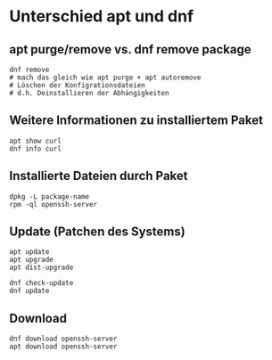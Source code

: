 # Unterschied apt und dnf

## apt purge/remove vs. dnf remove package

```
dnf remove
# mach das gleich wie apt purge + apt autoremove
# Löschen der Konfigrationsdateien
# d.h. Deinstallieren der Abhängigkeiten
```

## Weitere Informationen zu installiertem Paket 

```
apt show curl 
dnf info curl
```

## Installierte Dateien durch Paket 

```
dpkg -L package-name  
rpm -ql openssh-server
```

## Update (Patchen des Systems) 

```
apt update
apt upgrade
apt dist-upgrade 
```

```
dnf check-update
dnf update
```

## Download  

```
dnf download openssh-server
apt download openssh-server
```


